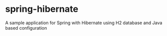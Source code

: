 # spring-hibernate

A sample application for Spring with Hibernate using H2 database and Java based configuration
